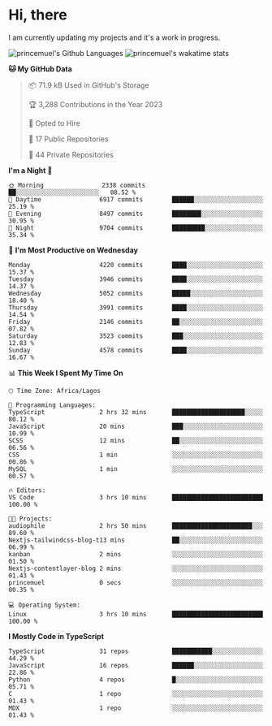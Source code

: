 # Hi, there

<!--
**princemuel/princemuel** is a ✨ _special_ ✨ repository because its `README.md` (this file) appears on your GitHub profile.

Here are some ideas to get you started:

- 🔭 I’m currently working on ...
- 🌱 I’m currently learning ...
- 👯 I’m looking to collaborate on ...
- 🤔 I’m looking for help with ...
- 💬 Ask me about ...
- 📫 How to reach me: ...
- 😄 Pronouns: ...
- ⚡ Fun fact: ...
-->

I am currently updating my projects and it's a work in progress.

![princemuel's Github Languages](https://github-readme-stats.vercel.app/api/top-langs/?username=princemuel&text_color=586069&layout=compact&hide_border=true&title_color=0366d6&count_private=true&include_all_commits=true&theme=tokyonight&show_icons=true)
![princemuel's wakatime stats](https://github-readme-stats.vercel.app/api/wakatime?username=princemuel&text_color=586069&layout=compact&hide_border=true&title_color=0366d6&count_private=true&include_all_commits=true&theme=tokyonight&show_icons=true)

<!--START_SECTION:waka-->
**🐱 My GitHub Data** 

> 📦 71.9 kB Used in GitHub's Storage 
 > 
> 🏆 3,288 Contributions in the Year 2023
 > 
> 💼 Opted to Hire
 > 
> 📜 17 Public Repositories 
 > 
> 🔑 44 Private Repositories 
 > 
**I'm a Night 🦉** 

```text
🌞 Morning                2338 commits        ██░░░░░░░░░░░░░░░░░░░░░░░   08.52 % 
🌆 Daytime                6917 commits        ██████░░░░░░░░░░░░░░░░░░░   25.19 % 
🌃 Evening                8497 commits        ████████░░░░░░░░░░░░░░░░░   30.95 % 
🌙 Night                  9704 commits        █████████░░░░░░░░░░░░░░░░   35.34 % 
```
📅 **I'm Most Productive on Wednesday** 

```text
Monday                   4220 commits        ████░░░░░░░░░░░░░░░░░░░░░   15.37 % 
Tuesday                  3946 commits        ████░░░░░░░░░░░░░░░░░░░░░   14.37 % 
Wednesday                5052 commits        █████░░░░░░░░░░░░░░░░░░░░   18.40 % 
Thursday                 3991 commits        ████░░░░░░░░░░░░░░░░░░░░░   14.54 % 
Friday                   2146 commits        ██░░░░░░░░░░░░░░░░░░░░░░░   07.82 % 
Saturday                 3523 commits        ███░░░░░░░░░░░░░░░░░░░░░░   12.83 % 
Sunday                   4578 commits        ████░░░░░░░░░░░░░░░░░░░░░   16.67 % 
```


📊 **This Week I Spent My Time On** 

```text
🕑︎ Time Zone: Africa/Lagos

💬 Programming Languages: 
TypeScript               2 hrs 32 mins       ████████████████████░░░░░   80.12 % 
JavaScript               20 mins             ███░░░░░░░░░░░░░░░░░░░░░░   10.99 % 
SCSS                     12 mins             ██░░░░░░░░░░░░░░░░░░░░░░░   06.56 % 
CSS                      1 min               ░░░░░░░░░░░░░░░░░░░░░░░░░   00.86 % 
MySQL                    1 min               ░░░░░░░░░░░░░░░░░░░░░░░░░   00.57 % 

🔥 Editors: 
VS Code                  3 hrs 10 mins       █████████████████████████   100.00 % 

🐱‍💻 Projects: 
audiophile               2 hrs 50 mins       ██████████████████████░░░   89.60 % 
Nextjs-tailwindcss-blog-t13 mins             ██░░░░░░░░░░░░░░░░░░░░░░░   06.99 % 
kanban                   2 mins              ░░░░░░░░░░░░░░░░░░░░░░░░░   01.50 % 
Nextjs-contentlayer-blog 2 mins              ░░░░░░░░░░░░░░░░░░░░░░░░░   01.43 % 
princemuel               0 secs              ░░░░░░░░░░░░░░░░░░░░░░░░░   00.35 % 

💻 Operating System: 
Linux                    3 hrs 10 mins       █████████████████████████   100.00 % 
```

**I Mostly Code in TypeScript** 

```text
TypeScript               31 repos            ███████████░░░░░░░░░░░░░░   44.29 % 
JavaScript               16 repos            ██████░░░░░░░░░░░░░░░░░░░   22.86 % 
Python                   4 repos             █░░░░░░░░░░░░░░░░░░░░░░░░   05.71 % 
C                        1 repo              ░░░░░░░░░░░░░░░░░░░░░░░░░   01.43 % 
MDX                      1 repo              ░░░░░░░░░░░░░░░░░░░░░░░░░   01.43 % 
```




<!--END_SECTION:waka-->
